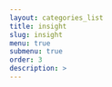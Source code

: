 ```yaml
---
layout: categories_list
title: insight
slug: insight
menu: true
submenu: true
order: 3
description: >
---
```

